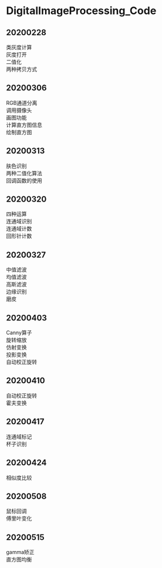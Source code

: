 # DigitalImageProcessing_Code
## 20200228
类灰度计算  
灰度打开  
二值化  
两种拷贝方式
## 20200306
RGB通道分离  
调用摄像头  
画图功能  
计算直方图信息  
绘制直方图
## 20200313
肤色识别  
两种二值化算法  
回调函数的使用
## 20200320 
四种运算  
连通域识别  
连通域计数  
回形针计数
## 20200327
中值滤波  
均值滤波  
高斯滤波  
边缘识别  
磨皮
## 20200403
Canny算子  
旋转缩放  
仿射变换  
投影变换  
自动校正旋转  
## 20200410
自动校正旋转  
霍夫变换  
## 20200417
连通域标记  
杯子识别  
## 20200424
相似度比较  
## 20200508
鼠标回调  
傅里叶变化  
## 20200515
gamma矫正  
直方图均衡